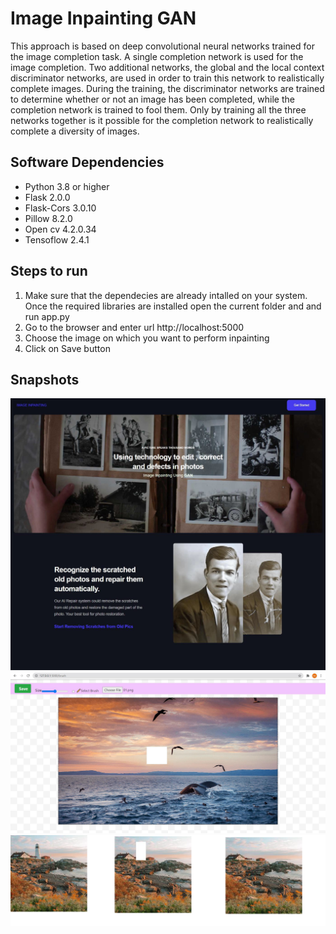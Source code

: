 # Image Inpainting GAN

This approach is based on deep convolutional neural networks trained for the image
completion task. A single completion network is used for the image completion. Two additional
networks, the global and the local context discriminator networks, are used in order to train this
network to realistically complete images. During the training, the discriminator networks are
trained to determine whether or not an image has been completed, while the completion network
is trained to fool them. Only by training all the three networks together is it possible for the
completion network to realistically complete a diversity of images.

## Software Dependencies
* Python 3.8 or higher
* Flask 2.0.0
* Flask-Cors 3.0.10
* Pillow 8.2.0
* Open cv 4.2.0.34
* Tensoflow 2.4.1

## Steps to run
1. Make sure that the dependecies are already intalled on your system.
   Once the required libraries are installed open the current folder and and run app.py
2. Go to the browser and enter url http://localhost:5000
3. Choose the image on which you want to perform inpainting
4. Click on Save button

## Snapshots
![landing page](/images/frontend.jpg)
![main ui](/images/back.jpg)
![demo](/images/demo.png)
